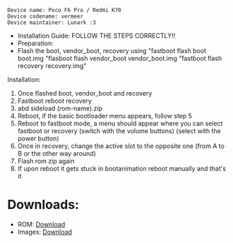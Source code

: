 ```
Device name: Poco F6 Pro / Redmi K70
Device codename: vermeer
Device maintainer: Lunark :3
```

- Installation Guide:
FOLLOW THE STEPS CORRECTLY!!
- Preparation:
- Flash the boot, vendor_boot, recovery using
 "fastboot flash boot boot.img
 "flasboot flash vendor_boot vendor_boot.img
 "fastboot flash recovery recovery.img"

Installation:
1. Once flashed boot, vendor_boot and recovery
2. Fastboot reboot recovery
3. abd sideload (rom-name).zip
4. Reboot, if the basic bootloader menu appears, follow step 5
5. Reboot to fastboot mode, a menu should appear where you can select fastboot or recovery (switch with the volume buttons) (select with the power button)
6. Once in recovery, change the active slot to the opposite one (from A to B or the other way around)
7. Flash rom zip again
8. If upon reboot it gets stuck in bootanimation reboot manually and that's it

# Downloads:
* ROM: [Download](https://sourceforge.net/projects/pixelstar/files/vermeer/)
* Images: [Download](https://sourceforge.net/projects/pixelstar/files/vermeer/images)
